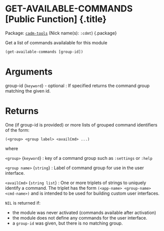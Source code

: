 # GET-AVAILABLE-COMMANDS [Public Function] {.title}

Package: [`cadm-tools`](CADM-TOOLS.pkg.md) (Nick name(s): `:cdmt`) {.package}

Get a list of commands availalable for this module

``` lisp
(get-available-commands [group-id])
```

# Arguments

group-id {`keyword`} - optional
:   If specified returns the command group matching the given id.

# Returns

One (if group-id is provided) or more lists of grouped command identifiers
of the form:

~~~ Lisp
(<group> <group label> <availCmd> ...)
~~~

where

`<group>` {`keyword`}
:   key of a command group such as `:settings` or `:help`

`<group name>` {`string`}
:   Label of command group for use in the user interface.

`<availCmd>` {`string list`}
:   One or more triplets of strings to uniquely identify a command.
    The triplet has the form `(<app-name> <group-name> <cmd-name>)`
    and is intended to be used for building custom user interfaces.

`NIL` is returned if:
* the module was never activated (commands available after activation)
* the module does not define any commands for the user interface.
* a `group-id` was given, but there is no matching group.

